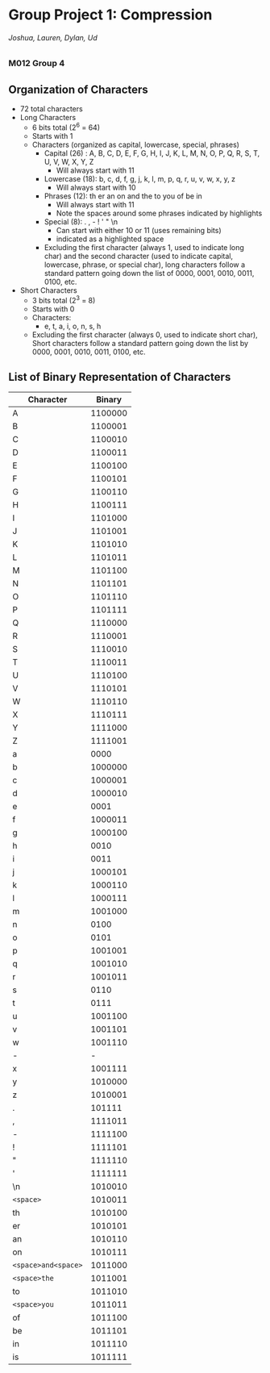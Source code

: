 # Group Project 1: Compression 
###### Joshua, Lauren, Dylan, Ud 
### M012 Group 4 

## Organization of Characters 
- 72 total characters 
- Long Characters 
  - 6 bits total (2<sup>6</sup> = 64) 
  - Starts with 1 
  - Characters (organized as capital, lowercase, special, phrases) 
    - Capital (26) : A, B, C, D, E, F, G, H, I, J, K, L, M, N, O, P, Q, R, S, T, U, V, W, X, Y, Z 
      - Will always start with 11 
    - Lowercase (18): b, c, d, f, g, j, k, l, m, p, q, r, u, v, w, x, y, z 
      - Will always start with 10 
    - Phrases (12): th  er  an  on   and    the  to   you  of  be  in 
      - Will always start with 11 
      - Note the spaces around some phrases indicated by highlights 
    - Special (8):  .   ,   -   !   '   "   \n    
      - Can start with either 10 or 11 (uses remaining bits) 
      - <space> indicated as a highlighted space 
    - Excluding the first character (always 1, used to indicate long char) and the second character (used to indicate capital, lowercase, phrase, or special char), long characters follow a standard pattern going down the list of 0000, 0001, 0010, 0011, 0100, etc. 
- Short Characters  
  - 3 bits total (2<sup>3</sup> = 8) 
  - Starts with 0 
  - Characters:  
    - e, t, a, i, o, n, s, h 
  - Excluding the first character (always 0, used to indicate short char), Short characters follow a standard pattern going down the list by 0000, 0001, 0010, 0011, 0100, etc. 
## List of Binary Representation of Characters
|Character |Binary |
| - | - |
|A |1100000 |
|B |1100001 |
|C |1100010 |
|D |1100011 |
|E |1100100 |
|F |1100101 |
|G |1100110 |
|H |1100111 |
|I |1101000 |
|J |1101001 |
|K |1101010 |
|L |1101011 |
|M |1101100 |
|N |1101101 |
|O |1101110 |
|P |1101111 |
|Q |1110000 |
|R |1110001 |
|S |1110010 |
|T |1110011 |
|U |1110100 |
|V |1110101 |
|W |1110110 |
|X |1110111 |
|Y |1111000 |
|Z |1111001 |
|a  |0000 |
|b  |1000000 |
|c  |1000001 |
|d  |1000010 |
|e  |0001 |
|f  |1000011 |
|g |1000100 |
|h  |0010 |
|i  |0011 |
|j |1000101 |
|k |1000110 |
|l |1000111 |
|m |1001000 |
|n |0100 |
|o |0101 |
|p |1001001 |
|q |1001010 |
|r |1001011 |
|s |0110 |
|t |0111 |
|u |1001100 |
|v |1001101 |
|w |1001110 |
| - | - |
|x |1001111 |
|y |1010000 |
|z |1010001 |
|.|101111 |
|, |1111011 |
|- |1111100 |
|! |1111101 |
|" |1111110 |
|' |1111111 |
|\n |1010010 |
|`<space>`|1010011 |
|th |1010100 |
|er |1010101 |
|an |1010110 |
|on |1010111 |
|`<space>and<space>` |1011000 |
|`<space>the` |1011001 |
|to |1011010 |
|`<space>you` |1011011 |
|of |1011100 |
|be |1011101 |
|in |1011110 |
|is |1011111 |

